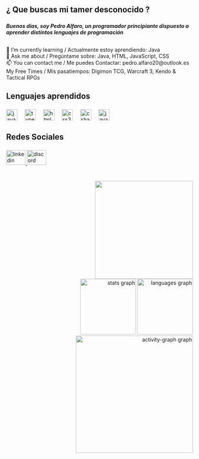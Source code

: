 <h2 align="left">¿ Que buscas mi tamer desconocido ?</h2>

###

<h5 align="left">Buenos días, soy Pedro Alfaro, un programador principiante dispuesto a aprender distintos lenguajes de programación</h5>

###

<h2 align="left"></h2>

###

<p align="left">🌱 I’m currently learning / Actualmente estoy aprendiendo:  Java<br>💬 Ask me about / Pregúntame sobre: Java, HTML, JavaScript, CSS<br>📫 You can contact me / Me puedes Contactar: pedro.alfaro20@outlook.es<br>My Free Times / Mis pasatiempos: Digimon TCG, Warcraft 3, Kendo & Tactical RPGs 

###

<h2 align="left">Lenguajes aprendidos</h2>

###

<div align="left">
  <img src="https://cdn.jsdelivr.net/gh/devicons/devicon/icons/javascript/javascript-original.svg" height="30" alt="javascript logo"  />
  <img width="12" />
  <img src="https://cdn.jsdelivr.net/gh/devicons/devicon/icons/typescript/typescript-original.svg" height="30" alt="typescript logo"  />
  <img width="12" />
  <img src="https://cdn.jsdelivr.net/gh/devicons/devicon/icons/html5/html5-original.svg" height="30" alt="html5 logo"  />
  <img width="12" />
  <img src="https://cdn.jsdelivr.net/gh/devicons/devicon/icons/css3/css3-original.svg" height="30" alt="css3 logo"  />
  <img width="12" />
  <img src="https://cdn.jsdelivr.net/gh/devicons/devicon/icons/csharp/csharp-original.svg" height="30" alt="csharp logo"  />
  <img width="12" />
  <img src="https://cdn.jsdelivr.net/gh/devicons/devicon/icons/java/java-original.svg" height="30" alt="java logo"  />
</div>

###

<h2 align="left">Redes Sociales</h2>

###

<div align="left">
  <a href="https://www.linkedin.com/in/pedro-alfaro/" target="_blank">
    <img src="https://raw.githubusercontent.com/maurodesouza/profile-readme-generator/master/src/assets/icons/social/linkedin/default.svg" width="52" height="40" alt="linkedin logo"  />
  </a>
  <a href="pedro_exe" target="_blank">
    <img src="https://raw.githubusercontent.com/maurodesouza/profile-readme-generator/master/src/assets/icons/social/discord/default.svg" width="52" height="40" alt="discord logo"  />
  </a>
</div>

###

<br clear="both">

<img align="right" height="264" src="https://cdnb.artstation.com/p/assets/images/images/017/714/049/original/sino-bali-anigif.gif?1557075"  />

###

<br clear="both">

<div align="right">
  <img src="https://github-readme-stats.vercel.app/api?username=PEDR0EXE&hide_title=false&hide_rank=false&show_icons=true&include_all_commits=true&count_private=true&disable_animations=false&theme=aura&locale=es&hide_border=false" height="150" alt="stats graph"  />
  <img src="https://github-readme-stats.vercel.app/api/top-langs?username=PEDR0EXE&locale=es&hide_title=false&layout=compact&card_width=320&langs_count=5&theme=aura&hide_border=false" height="150" alt="languages graph"  />
  <img src="https://github-readme-activity-graph.vercel.app/graph?username=PEDR0EXE&bg_color=0D0E12&color=35FF69&title_color=FF6EC7&point=F6FF3F&area_color=FF5733&area=false&line=28D8FF&hide_title=false&radius=16" height="316" alt="activity-graph graph"  />
</div>

###
